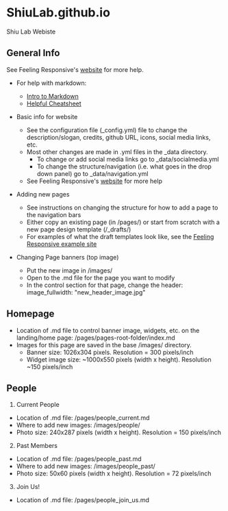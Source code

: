 # ShiuLab.github.io
Shiu Lab Webiste

## General Info

See Feeling Responsive's [website](https://phlow.github.io/feeling-responsive/getting-started/) for more help.

- For help with markdown:
	- [Intro to Markdown](https://www.markdownguide.org/getting-started/)
	- [Helpful Cheatsheet](https://github.com/adam-p/markdown-here/wiki/Markdown-Cheatsheet)

- Basic info for website
	- See the configuration file (\_config.yml) file to change the description/slogan, credits, github URL, icons, social media links, etc.
	- Most other changes are made in .yml files in the \_data directory. 
		- To change or add social media links go to \_data/socialmedia.yml
		- To change the structure/navigation (i.e. what goes in the drop down panel) go to \_data/navigation.yml
	- See Feeling Responsive's [website](https://phlow.github.io/feeling-responsive/getting-started/) for more help

- Adding new pages
	- See instructions on changing the structure for how to add a page to the navigation bars
	- Either copy an existing page (in /pages/) or start from scratch with a new page design template (/\_drafts/)
	- For examples of what the draft templates look like, see the [Feeling Responsive example site](https://phlow.github.io/feeling-responsive/design/)

- Changing Page banners (top image)
	- Put the new image in /images/
	- Open to the .md file for the page you want to modify
	- In the control section for that page, change the header: image_fullwidth: "new_header_image.jpg" 



## Homepage

- Location of .md file to control banner image, widgets, etc. on the landing/home page: /pages/pages-root-folder/index.md
- Images for this page are saved in the base /images/ directory. 
	- Banner size: 1026x304 pixels. Resolution = 300 pixels/inch
	- Widget image size: ~1000x550 pixels (width x height). Resolution ~150 pixels/inch


## People

1. Current People

- Location of .md file: /pages/people_current.md
- Where to add new images: /images/people/
- Photo size: 240x287 pixels (width x height). Resolution = 150 pixels/inch


2. Past Members

- Location of .md file: /pages/people_past.md
- Where to add new images: /images/people_past/
- Photo size: 50x60 pixels (width x height). Resolution = 72 pixels/inch


3. Join Us!

- Location of .md file: /pages/people_join_us.md